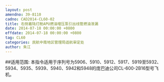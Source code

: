```yaml
---
layout: post
amendno: 39-8110
cadno: CAD2014-CL60-02
title: 右侧着陆灯舱APU燃油增压泵引出线管燃油泄漏
date: 2014-07-18 00:00:00 +0800
effdate: 2014-07-18 00:00:00 +0800
tag: CL60
categories: 民航中南地区管理局适航审定处
author: 朱江
---
```


##适用范围:
本指令适用于序列号为5906、5910、5912、5917、5919至5932、5934、5935、5939、5940、5942和5948的庞巴迪公司CL-600-2B16型号飞机。


